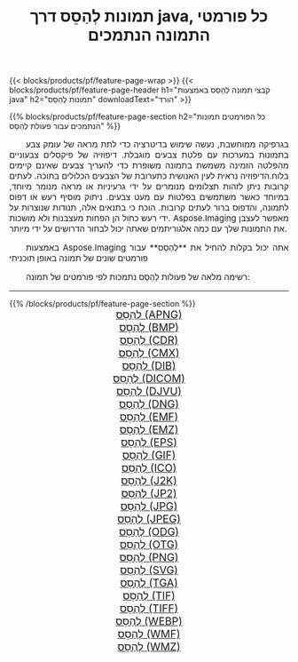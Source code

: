 ﻿---
title: תמונות לְהַסֵס דרך java, כל פורמטי התמונה הנתמכים 
weight: 3920
url: /he/java/dither 
lang: he
langdirlevel: 2
locales: zh-hans,ja,it,ru,de,es,fr,nl,id,lt,pl,pt,vi,tr,ko,zh-hant,ar,hi,th,sv,cs,uk,he
description: באמצעות Aspose.Imaging תוכל בקלות לְהַסֵס תמונות באמצעות java
---

{{< blocks/products/pf/feature-page-wrap >}}
{{< blocks/products/pf/feature-page-header h1="קבצי תמונה לְהַסֵס באמצעות java" h2="תמונות לְהַסֵס" downloadText="הורד" >}}


{{% blocks/products/pf/feature-page-section  h2="כל הפורמטים  תמונות הנתמכים עבור פעולת לְהַסֵס" %}}
<p align="justify" style="text-indent:2em;font-size:15px;">
בגרפיקה ממוחשבת, נעשה שימוש בדיטרציה כדי לתת מראה של עומק צבע בתמונות במערכות עם פלטת צבעים מוגבלת. דיפוזיה של פיקסלים צבעוניים מהפלטה הזמינה משמשת בתמונה משופרת כדי להעריך צבעים שאינם קיימים בלוח.הדיפוזיה נראית לעין האנושית כתערובת של הצבעים הכלולים בתוכה. לעתים קרובות ניתן לזהות תצלומים מנומרים על ידי גרעיניות או מראה מנומר מיוחד, במיוחד כאשר משתמשים בפלטות עם מעט צבעים. ניתוק מוסיף רעש או דפוס לתמונה, והדפוס ברור לעתים קרובות. הוכח כי בתנאים אלה, תנודות שנוצרות על ידי רעש כחול הן הפחות מעצבנות ולא מושכות. Aspose.Imaging מאפשר לעצבן את התמונות שלך עם כמה אלגוריתמים שאתה יכול לבחור הדרושים על ידי מיותר.
</p>
<p align="justify" style="text-indent:2em;font-size:15px;">
באמצעות Aspose.Imaging אתה יכול בקלות להחיל את **לְהַסֵס** עבור פורמטים שונים של תמונה באופן תוכניתי
</p>
<p align="justify" style="text-indent:2em;font-size:15px;">
רשימה מלאה של פעולות לְהַסֵס נתמכות לפי פורמטים של תמונה:
</p>
<hr/>
{{% /blocks/products/pf/feature-page-section %}}
<div class="container-fluid productfamilypage bg-gray">
    <div class="convertypes bg-gray agp-content section">
        <div class="container">
		<div class="row other-converters" style="gap: 10px;font-size: 19px;text-align:center;">
		    <div class='col-md-2 other-converter remove-lp remove-rp'><a href="/imaging/he/java/dither/apng" style="padding:15px;">לְהַסֵס (APNG)</a></div><div class='col-md-2 other-converter remove-lp remove-rp'><a href="/imaging/he/java/dither/bmp" style="padding:15px;">לְהַסֵס (BMP)</a></div><div class='col-md-2 other-converter remove-lp remove-rp'><a href="/imaging/he/java/dither/cdr" style="padding:15px;">לְהַסֵס (CDR)</a></div><div class='col-md-2 other-converter remove-lp remove-rp'><a href="/imaging/he/java/dither/cmx" style="padding:15px;">לְהַסֵס (CMX)</a></div><div class='col-md-2 other-converter remove-lp remove-rp'><a href="/imaging/he/java/dither/dib" style="padding:15px;">לְהַסֵס (DIB)</a></div><div class='col-md-2 other-converter remove-lp remove-rp'><a href="/imaging/he/java/dither/dicom" style="padding:15px;">לְהַסֵס (DICOM)</a></div><div class='col-md-2 other-converter remove-lp remove-rp'><a href="/imaging/he/java/dither/djvu" style="padding:15px;">לְהַסֵס (DJVU)</a></div><div class='col-md-2 other-converter remove-lp remove-rp'><a href="/imaging/he/java/dither/dng" style="padding:15px;">לְהַסֵס (DNG)</a></div><div class='col-md-2 other-converter remove-lp remove-rp'><a href="/imaging/he/java/dither/emf" style="padding:15px;">לְהַסֵס (EMF)</a></div><div class='col-md-2 other-converter remove-lp remove-rp'><a href="/imaging/he/java/dither/emz" style="padding:15px;">לְהַסֵס (EMZ)</a></div><div class='col-md-2 other-converter remove-lp remove-rp'><a href="/imaging/he/java/dither/eps" style="padding:15px;">לְהַסֵס (EPS)</a></div><div class='col-md-2 other-converter remove-lp remove-rp'><a href="/imaging/he/java/dither/gif" style="padding:15px;">לְהַסֵס (GIF)</a></div><div class='col-md-2 other-converter remove-lp remove-rp'><a href="/imaging/he/java/dither/ico" style="padding:15px;">לְהַסֵס (ICO)</a></div><div class='col-md-2 other-converter remove-lp remove-rp'><a href="/imaging/he/java/dither/j2k" style="padding:15px;">לְהַסֵס (J2K)</a></div><div class='col-md-2 other-converter remove-lp remove-rp'><a href="/imaging/he/java/dither/jp2" style="padding:15px;">לְהַסֵס (JP2)</a></div><div class='col-md-2 other-converter remove-lp remove-rp'><a href="/imaging/he/java/dither/jpg" style="padding:15px;">לְהַסֵס (JPG)</a></div><div class='col-md-2 other-converter remove-lp remove-rp'><a href="/imaging/he/java/dither/jpeg" style="padding:15px;">לְהַסֵס (JPEG)</a></div><div class='col-md-2 other-converter remove-lp remove-rp'><a href="/imaging/he/java/dither/odg" style="padding:15px;">לְהַסֵס (ODG)</a></div><div class='col-md-2 other-converter remove-lp remove-rp'><a href="/imaging/he/java/dither/otg" style="padding:15px;">לְהַסֵס (OTG)</a></div><div class='col-md-2 other-converter remove-lp remove-rp'><a href="/imaging/he/java/dither/png" style="padding:15px;">לְהַסֵס (PNG)</a></div><div class='col-md-2 other-converter remove-lp remove-rp'><a href="/imaging/he/java/dither/svg" style="padding:15px;">לְהַסֵס (SVG)</a></div><div class='col-md-2 other-converter remove-lp remove-rp'><a href="/imaging/he/java/dither/tga" style="padding:15px;">לְהַסֵס (TGA)</a></div><div class='col-md-2 other-converter remove-lp remove-rp'><a href="/imaging/he/java/dither/tif" style="padding:15px;">לְהַסֵס (TIF)</a></div><div class='col-md-2 other-converter remove-lp remove-rp'><a href="/imaging/he/java/dither/tiff" style="padding:15px;">לְהַסֵס (TIFF)</a></div><div class='col-md-2 other-converter remove-lp remove-rp'><a href="/imaging/he/java/dither/webp" style="padding:15px;">לְהַסֵס (WEBP)</a></div><div class='col-md-2 other-converter remove-lp remove-rp'><a href="/imaging/he/java/dither/wmf" style="padding:15px;">לְהַסֵס (WMF)</a></div><div class='col-md-2 other-converter remove-lp remove-rp'><a href="/imaging/he/java/dither/wmz" style="padding:15px;">לְהַסֵס (WMZ)</a></div>
                </div>
        </div>
    </div>
</div>
<br/>
